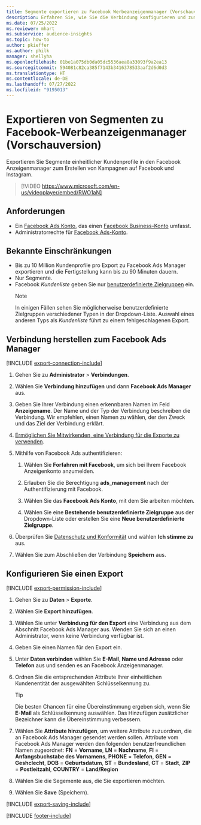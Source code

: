 ```yaml
---
title: Segmente exportieren zu Facebook Werbeanzeigenmanager (Vorschauversion) (enthält Video)
description: Erfahren Sie, wie Sie die Verbindung konfigurieren und zum Facebook Ads Manager exportieren.
ms.date: 07/25/2022
ms.reviewer: mhart
ms.subservice: audience-insights
ms.topic: how-to
author: pkieffer
ms.author: philk
manager: shellyha
ms.openlocfilehash: 01be1a075db0da05dc5536aea8a33093f9a2ea13
ms.sourcegitcommit: 594081c82ca385f7143b3416378533aaf2d6d0d3
ms.translationtype: HT
ms.contentlocale: de-DE
ms.lasthandoff: 07/27/2022
ms.locfileid: "9195013"
---
```

# <a name="export-segments-to-facebook-ads-manager-preview"></a>Exportieren von Segmenten zu Facebook-Werbeanzeigenmanager (Vorschauversion)

Exportieren Sie Segmente einheitlicher Kundenprofile in den Facebook Anzeigenmanager zum Erstellen von Kampagnen auf Facebook und Instagram.

> [!VIDEO https://www.microsoft.com/en-us/videoplayer/embed/RWO1aN]

## <a name="prerequisites"></a>Anforderungen

- Ein [Facebook Ads Konto](https://www.facebook.com/business/learn/lessons/step-by-step-ads-manager-account), das einen [Facebook Business-Konto](https://business.facebook.com/) umfasst.
- Administratorrechte für [Facebook Ads-Konto](https://www.facebook.com/business/learn/lessons/step-by-step-ads-manager-account).

## <a name="known-limitations"></a>Bekannte Einschränkungen

- Bis zu 10 Million Kundenprofile pro Export zu Facebook Ads Manager exportieren und die Fertigstellung kann bis zu 90 Minuten dauern.
- Nur Segmente.
- Facebook *Kundenliste* geben Sie nur [benutzerdefinierte Zielgruppen](https://www.facebook.com/business/help/744354708981227?id=2469097953376494) ein.
  > [!NOTE]
  > In einigen Fällen sehen Sie möglicherweise benutzerdefinierte Zielgruppen verschiedener Typen in der Dropdown-Liste. Auswahl eines anderen Typs als *Kundenliste* führt zu einem fehlgeschlagenen Export.

## <a name="set-up-connection-to-facebook-ads-manager"></a>Verbindung herstellen zum Facebook Ads Manager

[!INCLUDE [export-connection-include](includes/export-connection-admn.md)]

1. Gehen Sie zu **Administrator** > **Verbindungen**.

1. Wählen Sie **Verbindung hinzufügen** und dann **Facebook Ads Manager** aus.

1. Geben Sie Ihrer Verbindung einen erkennbaren Namen im Feld **Anzeigename**. Der Name und der Typ der Verbindung beschreiben die Verbindung. Wir empfehlen, einen Namen zu wählen, der den Zweck und das Ziel der Verbindung erklärt.

1. [Ermöglichen Sie Mitwirkenden, eine Verbindung für die Exporte zu verwenden](connections.md#allow-contributors-to-use-a-connection-for-exports).

1. Mithilfe von Facebook Ads authentifizieren:

   1. Wählen Sie **Forfahren mit Facebook**, um sich bei Ihrem Facebook Anzeigenkonto anzumelden.

   1. Erlauben Sie die Berechtigung **ads_management** nach der Authentifizierung mit Facebook.

   1. Wählen Sie das **Facebook Ads Konto**, mit dem Sie arbeiten möchten.

   1. Wählen Sie eine **Bestehende benutzerdefinierte Zielgruppe** aus der Dropdown-Liste oder erstellen Sie eine **Neue benutzerdefinierte Zielgruppe**.

1. Überprüfen Sie [Datenschutz und Konformität](connections.md#data-privacy-and-compliance) und wählen **Ich stimme zu** aus.

1. Wählen Sie zum Abschließen der Verbindung **Speichern** aus.

## <a name="configure-an-export"></a>Konfigurieren Sie einen Export

[!INCLUDE [export-permission-include](includes/export-permission.md)]

1. Gehen Sie zu **Daten** > **Exporte**.

1. Wählen Sie **Export hinzufügen**.

1. Wählen Sie unter **Verbindung für den Export** eine Verbindung aus dem Abschnitt Facebook Ads Manager aus. Wenden Sie sich an einen Administrator, wenn keine Verbindung verfügbar ist.

1. Geben Sie einen Namen für den Export ein.

1. Unter **Daten verbinden** wählen Sie **E-Mail**, **Name und Adresse** oder **Telefon** aus und senden es an Facebook Anzeigenmanager.

1. Ordnen Sie die entsprechenden Attribute Ihrer einheitlichen Kundenentität der ausgewählten Schlüsselkennung zu.
   > [!TIP]
   > Die besten Chancen für eine Übereinstimmung ergeben sich, wenn Sie **E-Mail** als Schlüsselkennung auswählen. Das Hinzufügen zusätzlicher Bezeichner kann die Übereinstimmung verbessern.

1. Wählen Sie **Attribute hinzufügen**, um weitere Attribute zuzuordnen, die an Facebook Ads Manager gesendet werden sollen. Attribute vom Facebook Ads Manager werden den folgenden benutzerfreundlichen Namen zugeordnet: **FN** = **Vorname**, **LN** = **Nachname**, **FI** = **Anfangsbuchstabe des Vornamens**, **PHONE** = **Telefon**, **GEN** = **Geshclecht**, **DOB** = **Geburtsdatum**, **ST** = **Bundesland**, **CT** = **Stadt**, **ZIP** = **Postleitzahl**, **COUNTRY** = **Land/Region**

1. Wählen Sie die Segemente aus, die Sie exportieren möchten.

1. Wählen Sie **Save** (Speichern).

[!INCLUDE [export-saving-include](includes/export-saving.md)]

[!INCLUDE [footer-include](includes/footer-banner.md)]
